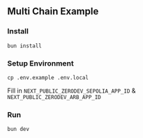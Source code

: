## Multi Chain Example

### Install
```
bun install
```

### Setup Environment
```
cp .env.example .env.local
```

Fill in `NEXT_PUBLIC_ZERODEV_SEPOLIA_APP_ID` & `NEXT_PUBLIC_ZERODEV_ARB_APP_ID`

### Run
```
bun dev
```